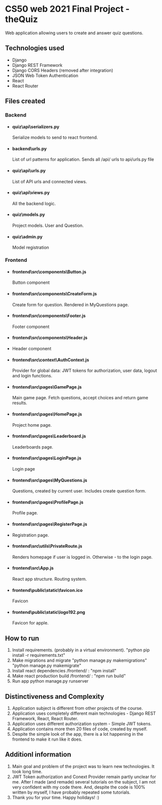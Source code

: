 # CS50 web 2021 Final Project - theQuiz

Web application allowing users to create and answer quiz questions.

## Technologies used

- Django
- Django REST Framework
- Django CORS Headers (removed after integration)
- JSON Web Token Authentication
- React
- React Router

## Files created

### Backend

- #### quiz\api\serializers.py
  Serialize models to send to react frontend.
- #### backend\urls.py
  List of url patterns for application. Sends all /api/ urls to api/urls.py file
- #### quiz\api\urls.py
  List of API urls and connected views.
- #### quiz\api\views.py
  All the backend logic.
- #### quiz\models.py
  Project models. User and Question.
- #### quiz\admin.py
  Model registration

### Frontend

- #### frontend\src\components\Button.js
  Button component
- #### frontend\src\components\CreateForm.js
  Create form for question. Rendered in MyQuestions page.
- #### frontend\src\components\Footer.js
  Footer component
- #### frontend\src\components\Header.js
- Header component
- #### frontend\src\context\AuthContext.js
  Provider for global data: JWT tokens for authorization, user data, logout and login functions.
- #### frontend\src\pages\GamePage.js
  Main game page. Fetch questions, accept choices and return game results.
- #### frontend\src\pages\HomePage.js
  Project home page.
- #### frontend\src\pages\Leaderboard.js
  Leaderboards page.
- #### frontend\src\pages\LoginPage.js
  Login page
- #### frontend\src\pages\MyQuestions.js
  Questions, created by current user. Includes create question form.
- #### frontend\src\pages\ProfilePage.js
  Profile page.
- #### frontend\src\pages\RegisterPage.js
- Registration page.
- #### frontend\src\utils\PrivateRoute.js
  Renders homepage if user is logged in. Otherwise - to the login page.
- #### frontend\src\App.js
  React app structure. Routing system.
- #### frontend\public\static\favicon.ico
  Favicon
- #### frontend\public\static\logo192.png
  Favicon for apple.

## How to run

1. Install requirements. (probably in a virtual environment).
   "python pip install -r requirements.txt"
2. Make migrations and migrate
   "python manage.py makemigrations"
   "python manage.py makemigrate"
3. Install react dependencies
   /frontend/ : "npm install"
4. Make react production build
   /frontend/ : "npm run build"
5. Run app
   python manage.py runserver

## Distinctiveness and Complexity

1.  Application subject is different from other projects of the course.
2.  Application uses completely different main technologies - Django REST Framework, React, React Router.
3.  Application uses different authorization system - Simple JWT tokens.
4.  Application contains more then 20 files of code, created by myself.
5.  Despite the simple look of the app, there is a lot happening in the frontend to make it run like it does.

## Additionl information

1. Main goal and problem of the project was to learn new technologies. It took long time.
2. JWT Token authorization and Conext Provider remain partly unclear for me. After I made (and remade) several tutorials on the subject, I am not very confident with my code there. And, despite the code is 100% written by myself, I have probably repeated some tutorials.
3. Thank you for your time. Happy holidays! :)
